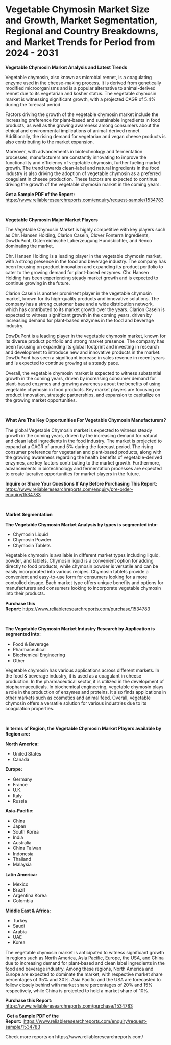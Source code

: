 <p><h1>Vegetable Chymosin Market Size and Growth, Market Segmentation, Regional and Country Breakdowns, and Market Trends for Period from 2024 -  2031</h1></p><p><strong>Vegetable Chymosin Market Analysis and Latest Trends</strong></p>
<p><p>Vegetable chymosin, also known as microbial rennet, is a coagulating enzyme used in the cheese-making process. It is derived from genetically modified microorganisms and is a popular alternative to animal-derived rennet due to its vegetarian and kosher status. The vegetable chymosin market is witnessing significant growth, with a projected CAGR of 5.4% during the forecast period.</p><p>Factors driving the growth of the vegetable chymosin market include the increasing preference for plant-based and sustainable ingredients in food products, as well as the growing awareness among consumers about the ethical and environmental implications of animal-derived rennet. Additionally, the rising demand for vegetarian and vegan cheese products is also contributing to the market expansion.</p><p>Moreover, with advancements in biotechnology and fermentation processes, manufacturers are constantly innovating to improve the functionality and efficiency of vegetable chymosin, further fueling market growth. The trend towards clean-label and natural ingredients in the food industry is also driving the adoption of vegetable chymosin as a preferred coagulant in cheese production. These factors are expected to continue driving the growth of the vegetable chymosin market in the coming years.</p></p>
<p><strong>Get a Sample PDF of the Report:&nbsp;</strong> <a href="https://www.reliableresearchreports.com/enquiry/request-sample/1534783">https://www.reliableresearchreports.com/enquiry/request-sample/1534783</a></p>
<p>&nbsp;</p>
<p><strong>Vegetable Chymosin Major Market Players</strong></p>
<p><p>The Vegetable Chymosin Market is highly competitive with key players such as Chr. Hansen Holding, Clarion Casein, Clover Fonterra Ingredients, DowDuPont, Osterreichische Laberzeugung Hundsbichler, and Renco dominating the market.</p><p>Chr. Hansen Holding is a leading player in the vegetable chymosin market, with a strong presence in the food and beverage industry. The company has been focusing on product innovation and expanding its product portfolio to cater to the growing demand for plant-based enzymes. Chr. Hansen Holding has been experiencing steady market growth and is expected to continue growing in the future.</p><p>Clarion Casein is another prominent player in the vegetable chymosin market, known for its high-quality products and innovative solutions. The company has a strong customer base and a wide distribution network, which has contributed to its market growth over the years. Clarion Casein is expected to witness significant growth in the coming years, driven by increasing demand for plant-based enzymes in the food and beverage industry.</p><p>DowDuPont is a leading player in the vegetable chymosin market, known for its diverse product portfolio and strong market presence. The company has been focusing on expanding its global footprint and investing in research and development to introduce new and innovative products in the market. DowDuPont has seen a significant increase in sales revenue in recent years and is expected to continue growing at a steady pace.</p><p>Overall, the vegetable chymosin market is expected to witness substantial growth in the coming years, driven by increasing consumer demand for plant-based enzymes and growing awareness about the benefits of using vegetable chymosin in food products. Key market players are focusing on product innovation, strategic partnerships, and expansion to capitalize on the growing market opportunities.</p></p>
<p>&nbsp;</p>
<p><strong>What Are The Key Opportunities For Vegetable Chymosin Manufacturers?</strong></p>
<p><p>The global Vegetable Chymosin market is expected to witness steady growth in the coming years, driven by the increasing demand for natural and clean label ingredients in the food industry. The market is projected to expand at a CAGR of around 5% during the forecast period. The rising consumer preference for vegetarian and plant-based products, along with the growing awareness regarding the health benefits of vegetable-derived enzymes, are key factors contributing to the market growth. Furthermore, advancements in biotechnology and fermentation processes are expected to create lucrative opportunities for market players in the future.</p></p>
<p><strong>Inquire or Share Your Questions If Any Before Purchasing This Report:</strong> <a href="https://www.reliableresearchreports.com/enquiry/pre-order-enquiry/1534783">https://www.reliableresearchreports.com/enquiry/pre-order-enquiry/1534783</a></p>
<p>&nbsp;</p>
<p><strong>Market Segmentation</strong></p>
<p><strong>The Vegetable Chymosin Market Analysis by types is segmented into:</strong></p>
<p><ul><li>Chymosin Liquid</li><li>Chymosin Powder</li><li>Chymosin Tablets</li></ul></p>
<p><p>Vegetable chymosin is available in different market types including liquid, powder, and tablets. Chymosin liquid is a convenient option for adding directly to food products, while chymosin powder is versatile and can be easily incorporated into various recipes. Chymosin tablets provide a convenient and easy-to-use form for consumers looking for a more controlled dosage. Each market type offers unique benefits and options for manufacturers and consumers looking to incorporate vegetable chymosin into their products.</p></p>
<p><strong>Purchase this Report:&nbsp;</strong><a href="https://www.reliableresearchreports.com/purchase/1534783">https://www.reliableresearchreports.com/purchase/1534783</a></p>
<p>&nbsp;</p>
<p><strong>The Vegetable Chymosin Market Industry Research by Application is segmented into:</strong></p>
<p><ul><li>Food & Beverage</li><li>Pharmaceutical</li><li>Biochemical Engineering</li><li>Other</li></ul></p>
<p><p>Vegetable chymosin has various applications across different markets. In the food & beverage industry, it is used as a coagulant in cheese production. In the pharmaceutical sector, it is utilized in the development of biopharmaceuticals. In biochemical engineering, vegetable chymosin plays a role in the production of enzymes and proteins. It also finds applications in other markets such as cosmetics and animal feed. Overall, vegetable chymosin offers a versatile solution for various industries due to its coagulation properties.</p></p>
<p>&nbsp;</p>
<p><strong>In terms of Region, the Vegetable Chymosin Market Players available by Region are:</strong></p>
<p>
    <p> <strong> North America: </strong>
        <ul>
            <li>United States</li>
            <li>Canada</li>
        </ul>
        </p> 
    <p> <strong> Europe: </strong>
        <ul>
            <li>Germany</li>
            <li>France</li>
            <li>U.K.</li>
            <li>Italy</li>
            <li>Russia</li>
        </ul>
        </p> 
    <p> <strong> Asia-Pacific: </strong>
        <ul>
            <li>China</li>
            <li>Japan</li>
            <li>South Korea</li>
            <li>India</li>
            <li>Australia</li>
            <li>China Taiwan</li>
            <li>Indonesia</li>
            <li>Thailand</li>
            <li>Malaysia</li>
        </ul>
        </p> 
    <p> <strong> Latin America: </strong>
        <ul>
            <li>Mexico</li>
            <li>Brazil</li>
            <li>Argentina Korea</li>
            <li>Colombia</li>
        </ul>
        </p> 
    <p> <strong> Middle East & Africa: </strong>
        <ul>
            <li>Turkey</li>
            <li>Saudi</li>
            <li>Arabia</li>
            <li>UAE</li>
            <li>Korea</li>
        </ul>
    </p>
    </p>
<p><p>The vegetable chymosin market is anticipated to witness significant growth in regions such as North America, Asia Pacific, Europe, the USA, and China due to increasing demand for plant-based and clean label ingredients in the food and beverage industry. Among these regions, North America and Europe are expected to dominate the market, with respective market share percentages of 35% and 30%. Asia Pacific and the USA are forecasted to follow closely behind with market share percentages of 20% and 15% respectively, while China is projected to hold a market share of 10%.</p></p>
<p><strong>Purchase this Report: </strong><a href="https://www.reliableresearchreports.com/purchase/1534783">https://www.reliableresearchreports.com/purchase/1534783</a></p>
<p>&nbsp;<strong>Get a Sample PDF of the Report:&nbsp;&nbsp;</strong><a href="https://www.reliableresearchreports.com/enquiry/request-sample/1534783">https://www.reliableresearchreports.com/enquiry/request-sample/1534783</a></p>
<p><strong></strong></p>
<p>Check more reports on https://www.reliableresearchreports.com/</p>